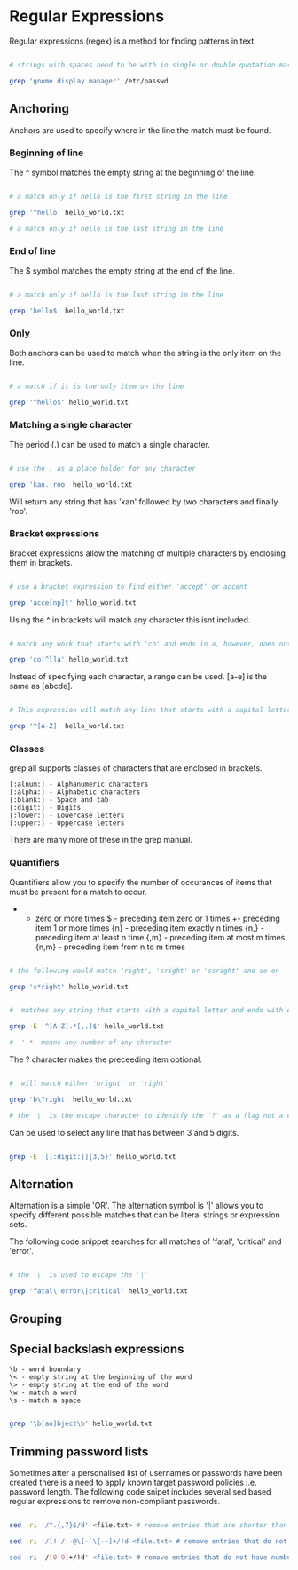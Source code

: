 # Regular Expressions
Regular expressions (regex) is a method for finding patterns in text.

~~~ bash

# strings with spaces need to be with in single or double quotation marks

grep 'gnome display manager' /etc/passwd


~~~

## Anchoring

Anchors are used to specify where in the line the match must be found.

### Beginning of line
The ^ symbol matches the empty string at the beginning of the line.

~~~ bash

# a match only if hello is the first string in the line

grep '^hello' hello_world.txt

# a match only if hello is the last string in the line

~~~

### End of line
The $ symbol matches the empty string at the end of the line.

~~~ bash

# a match only if hello is the last string in the line

grep 'hello$' hello_world.txt

~~~

### Only
Both anchors can be used to match when the string is the only item on the line.

~~~ bash

# a match if it is the only item on the line

grep '^hello$' hello_world.txt

~~~

### Matching a single character

The period (.) can be used to match a single character.

~~~ bash

# use the . as a place holder for any character

grep 'kan..roo' hello_world.txt

~~~

Will return any string that has 'kan' followed by two characters and finally 'roo'.

### Bracket expressions

Bracket expressions allow the matching of multiple characters by enclosing them in brackets.  

~~~ bash

# use a bracket expression to find either 'accept' or accent

grep 'acce[np]t' hello_world.txt

~~~

Using the ^ in brackets will match any character this isnt included.

~~~ bash

# match any work that starts with 'co' and ends in a, however, does not have 'l' in between

grep 'co[^l]a' hello_world.txt

~~~

Instead of specifying each character, a range can be used.  [a-e] is the same as [abcde].

~~~ bash

# This expression will match any line that starts with a capital letter.

grep '^[A-Z]' hello_world.txt

~~~

### Classes
grep all supports classes of characters that are enclosed in brackets.  

	[:alnum:] - Alphanumeric characters
	[:alpha:] - Alphabetic characters
	[:blank:] - Space and tab
	[:digit:] - Digits
	[:lower:] - Lowercase letters
	[:upper:] - Uppercase letters

There are many more of these in the grep manual.

### Quantifiers
Quantifiers allow you to specify the number of occurances of items that must be present for a match to occur.  

* - zero or more times
$ - preceding item zero or 1 times
+- preceding item 1 or more times
{n} - preceding item exactly n times
{n,} - preceding item at least n time
{,m} - preceding item at most m times
{n,m} - preceding item from n to m times

~~~ bash

# the following would match 'right', 'sright' or 'ssright' and so on

grep 's*right' hello_world.txt

~~~

~~~ bash

#  matches any string that starts with a capital letter and ends with either a ',' or '.' with any number of any characters in between.

grep -E '^[A-Z].*[,.]$' hello_world.txt

#  '.*' means any number of any character

~~~

The ? character makes the preceeding item optional.

~~~ bash

#  will match either 'bright' or 'right'

grep 'b\?right' hello_world.txt

# the '\' is the escape character to idenitfy the '?' as a flag not a character

~~~

Can be used to select any line that has between 3 and 5 digits.

~~~ bash

grep -E '[[:digit:]]{3,5}' hello_world.txt

~~~

## Alternation

Alternation is a simple 'OR'.  The alternation symbol is '|' allows you to specify different possible matches that can be literal strings or expression sets.  

The following code snippet searches for all matches of 'fatal', 'critical' and 'error'.

~~~ bash

# the '\' is used to escape the '|'

grep 'fatal\|error\|critical' hello_world.txt

~~~

## Grouping

## Special backslash expressions

	\b - word boundary
	\< - empty string at the beginning of the word
	\> - empty string at the end of the word
	\w - match a word
	\s - match a space

~~~ bash

grep '\b[ao]bject\b' hello_world.txt

~~~

## Trimming password lists

Sometimes after a personalised list of usernames or passwords have been created there is a need to apply known target password policies i.e. password length.  The following code snipet includes several sed based regular expressions to remove non-compliant passwords.

~~~ bash

sed -ri '/^.{,7}$/d' <file.txt> # remove entries that are shorter than 8

sed -ri '/[!-/:-@\[-`\{-~]+/!d <file.txt> # remove entries that do not include special characters

sed -ri '/[0-9]+/!d' <file.txt> # remove entries that do not have numbers


~~~
